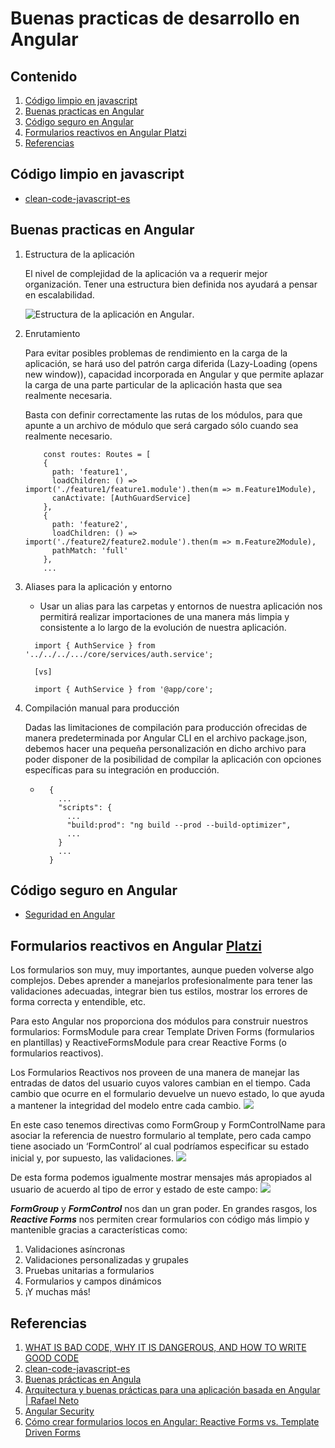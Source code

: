 # Buenas practicas de desarrollo en Angular

## Contenido
  1. [Código limpio en javascript](#código-limpio-en-javascript)
  2. [Buenas practicas en Angular](#buenas-practicas-en-angular)
  3. [Código seguro en Angular](#código-seguro-en-angular)
  4. [Formularios reactivos en Angular Platzi](#formularios-reactivos-en-angular-platzi)
  5. [Referencias](#referencias)

## Código limpio en javascript

- [clean-code-javascript-es](https://github.com/andersontr15/clean-code-javascript-es)

## Buenas practicas en Angular

  1. Estructura de la aplicación

      El nivel de complejidad de la aplicación va a requerir mejor organización. Tener una estructura bien definida nos ayudará a pensar en escalabilidad.

      ![Estructura de la aplicación en Angular](https://miro.medium.com/max/622/1*Bso0b-u_AVGi_4x5CbpFfQ.png).

  2. Enrutamiento

      Para evitar posibles problemas de rendimiento en la carga de la aplicación, se hará uso del patrón carga diferida (Lazy-Loading (opens new window)), capacidad incorporada en Angular y que permite aplazar la carga de una parte particular de la aplicación hasta que sea realmente necesaria.

      Basta con definir correctamente las rutas de los módulos, para que apunte a un archivo de módulo que será cargado sólo cuando sea realmente necesario.

      ```
          const routes: Routes = [
          {
            path: 'feature1',
            loadChildren: () => import('./feature1/feature1.module').then(m => m.Feature1Module),
            canActivate: [AuthGuardService]
          },
          {
            path: 'feature2',
            loadChildren: () => import('./feature2/feature2.module').then(m => m.Feature2Module),
            pathMatch: 'full'
          },
          ...
        ```

  3. Aliases para la aplicación y entorno

      - Usar un alias para las carpetas y entornos de nuestra aplicación nos permitirá realizar importaciones de una manera más limpia y consistente a lo largo de la evolución de nuestra aplicación.
    
      ```
        import { AuthService } from '../../../.../core/services/auth.service';

        [vs]

        import { AuthService } from '@app/core';
      ```

  4. Compilación manual para producción

      Dadas las limitaciones de compilación para producción ofrecidas de manera predeterminada por Angular CLI en el archivo package.json, debemos hacer una pequeña personalización en dicho archivo para poder disponer de la posibilidad de compilar la aplicación con opciones específicas para su integración en producción.

      - ```
          {
            ...
            "scripts": {
              ...
              "build:prod": "ng build --prod --build-optimizer",
              ...
            }
            ...
          }
        ```

## Código seguro en Angular

- [Seguridad en Angular](https://runebook.dev/es/docs/angular/guide/security)

## Formularios reactivos en Angular [Platzi](https://platzi.com/blog/angular-reactive-forms/)

  Los formularios son muy, muy importantes, aunque pueden volverse algo complejos. Debes aprender a manejarlos profesionalmente para tener las validaciones adecuadas, integrar bien tus estilos, mostrar los errores de forma correcta y entendible, etc.

  Para esto Angular nos proporciona dos módulos para construir nuestros formularios: FormsModule para crear Template Driven Forms (formularios en plantillas) y ReactiveFormsModule para crear Reactive Forms (o formularios reactivos).
  
  Los Formularios Reactivos nos proveen de una manera de manejar las entradas de datos del usuario cuyos valores cambian en el tiempo. Cada cambio que ocurre en el formulario devuelve un nuevo estado, lo que ayuda a mantener la integridad del modelo entre cada cambio.
  ![](https://static.platzi.com/media/user_upload/image3-a4e0cbe3-3d59-4d75-ae70-24477ae1a37e.jpg)

  En este caso tenemos directivas como FormGroup y FormControlName para asociar la referencia de nuestro formulario al template, pero cada campo tiene asociado un ‘FormControl’ al cual podríamos especificar su estado inicial y, por supuesto, las validaciones.
  ![](https://static.platzi.com/media/user_upload/image2-4a5fa07b-b027-44f0-9016-4c08b47fbaa4.jpg)

  De esta forma podemos igualmente mostrar mensajes más apropiados al usuario de acuerdo al tipo de error y estado de este campo:
  ![](https://static.platzi.com/media/user_upload/image5-d64ebc62-a719-4839-a2f6-a5cd797ff469.jpg)

***FormGroup*** y ***FormControl*** nos dan un gran poder. En grandes rasgos, los ***Reactive Forms*** nos permiten crear formularios con código más limpio y mantenible gracias a características como:
1. Validaciones asíncronas
2. Validaciones personalizadas y grupales
3. Pruebas unitarias a formularios
4. Formularios y campos dinámicos
5. ¡Y muchas más!

## Referencias

1. [WHAT IS BAD CODE, WHY IT IS DANGEROUS, AND HOW TO WRITE GOOD CODE](https://lvivity.com/how-to-write-good-code)
2. [clean-code-javascript-es](https://github.com/andersontr15/clean-code-javascript-es)
3. [Buenas prácticas en Angula](https://medium.com/angular-chile/buenas-pr%C3%A1cticas-en-angular-74663897c059)
4. [Arquitectura y buenas prácticas para una aplicación basada en Angular | Rafael Neto](https://rneto.es/blog/arquitectura-buenas-practicas-angular/#compilacion-manual-para-produccion)
5. [Angular Security](https://runebook.dev/es/docs/angular/guide/security#content-security-policy)
6. [Cómo crear formularios locos en Angular: Reactive Forms vs. Template Driven Forms](https://platzi.com/blog/angular-reactive-forms/)